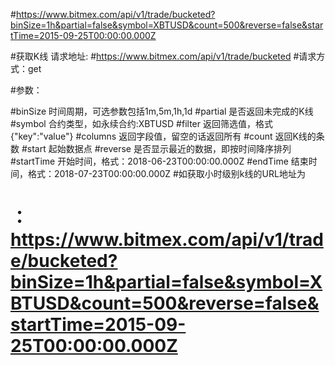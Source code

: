 #https://www.bitmex.com/api/v1/trade/bucketed?binSize=1h&partial=false&symbol=XBTUSD&count=500&reverse=false&startTime=2015-09-25T00:00:00.000Z

#获取K线  请求地址:
#https://www.bitmex.com/api/v1/trade/bucketed
#请求方式：get

#参数：

#binSize	时间周期，可选参数包括1m,5m,1h,1d
#partial	是否返回未完成的K线
#symbol	合约类型，如永续合约:XBTUSD
#filter	返回筛选值，格式{"key":"value"}
#columns	返回字段值，留空的话返回所有
#count	返回K线的条数
#start	起始数据点
#reverse	是否显示最近的数据，即按时间降序排列
#startTime	开始时间，格式：2018-06-23T00:00:00.000Z
#endTime	结束时间，格式：2018-07-23T00:00:00.000Z
#如获取小时级别k线的URL地址为
# ：https://www.bitmex.com/api/v1/trade/bucketed?binSize=1h&partial=false&symbol=XBTUSD&count=500&reverse=false&startTime=2015-09-25T00:00:00.000Z

